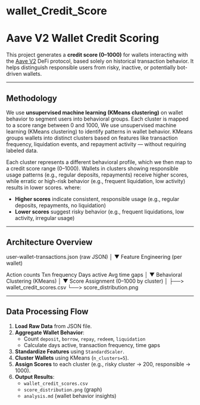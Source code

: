 # wallet_Credit_Score
# Aave V2 Wallet Credit Scoring

This project generates a **credit score (0–1000)** for wallets interacting with the [Aave V2](https://aave.com/) DeFi protocol, based solely on historical transaction behavior. It helps distinguish responsible users from risky, inactive, or potentially bot-driven wallets.

---

## Methodology

We use **unsupervised machine learning (KMeans clustering)** on wallet behavior to segment users into behavioral groups. Each cluster is mapped to a score range between 0 and 1000, 
We use unsupervised machine learning (KMeans clustering) to identify patterns in wallet behavior. KMeans groups wallets into distinct clusters based on features like transaction frequency, liquidation events, and repayment activity — without requiring labeled data.

Each cluster represents a different behavioral profile, which we then map to a credit score range (0–1000). Wallets in clusters showing responsible usage patterns (e.g., regular deposits, repayments) receive higher scores, while erratic or high-risk behavior (e.g., frequent liquidation, low activity) results in lower scores.
where:
- **Higher scores** indicate consistent, responsible usage (e.g., regular deposits, repayments, no liquidation)
- **Lower scores** suggest risky behavior (e.g., frequent liquidations, low activity, irregular usage)

---

## Architecture Overview

user-wallet-transactions.json (raw JSON)
│
▼
Feature Engineering (per wallet)

Action counts
Txn frequency
Days active
Avg time gaps
│
▼
Behavioral Clustering (KMeans)
│
▼
Score Assignment (0–1000 by cluster)
│
├──> wallet_credit_scores.csv
└──> score_distribution.png

----

##  Data Processing Flow

1. **Load Raw Data** from JSON file.
2. **Aggregate Wallet Behavior**:
   - Count `deposit`, `borrow`, `repay`, `redeem`, `liquidation`
   - Calculate days active, transaction frequency, time gaps
3. **Standardize Features** using `StandardScaler`.
4. **Cluster Wallets** using KMeans (`n_clusters=5`).
5. **Assign Scores** to each cluster (e.g., risky cluster → 200, responsible → 1000).
6. **Output Results**:
   - `wallet_credit_scores.csv`
   - `score_distribution.png` (graph)
   - `analysis.md` (wallet behavior insights)
